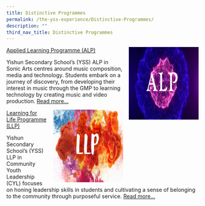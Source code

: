 ```yaml
---
title: Distinctive Programmes
permalink: /the-yss-experience/Distinctive-Programmes/
description: ""
third_nav_title: Distinctive Programmes
---
```

<img src="/images/YSS%20Exp/ALP.png" style="width:183px;height:190px;margin-left:15px;" align = "right"> [Applied Learning Programme (ALP)](/the-yss-experience/Distinctive-Programmes/alp/)

Yishun Secondary School’s (YSS) ALP in Sonic Arts centres around music composition, media and technology. Students embark on a journey of discovery, from developing their interest in music through the GMP to learning technology by creating music and video production.
[Read more...](/the-yss-experience/Distinctive-Programmes/alp/)


<p>

<img src="/images/YSS%20Exp/LLP/LLP.png" style="width:183px;height:190px;margin-left:15px;" align = "right">

[Learning for Life Programme (LLP)](/the-yss-experience/Distinctive-Programmes/llp/)

Yishun Secondary School’s (YSS) LLP in Community Youth Leadership (CYL) focuses on honing leadership skills in students and cultivating a sense of belonging to the community through purposeful service.
[Read more...](/the-yss-experience/Distinctive-Programmes/llp/)
	
</p>